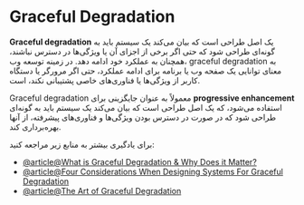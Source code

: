 # Graceful Degradation

**Graceful degradation** یک اصل طراحی است که بیان می‌کند یک سیستم باید به گونه‌ای طراحی شود که حتی اگر برخی از اجزای آن یا ویژگی‌ها در دسترس نباشند، همچنان به عملکرد خود ادامه دهد. در زمینه توسعه وب، graceful degradation به معنای توانایی یک صفحه وب یا برنامه برای ادامه عملکرد، حتی اگر مرورگر یا دستگاه کاربر از ویژگی‌ها یا فناوری‌های خاصی پشتیبانی نکند، است.

Graceful degradation معمولاً به عنوان جایگزینی برای **progressive enhancement** استفاده می‌شود، که یک اصل طراحی است که بیان می‌کند یک سیستم باید به گونه‌ای طراحی شود که در صورت در دسترس بودن ویژگی‌ها و فناوری‌های پیشرفته، از آنها بهره‌برداری کند.

برای یادگیری بیشتر به منابع زیر مراجعه کنید:

- [@article@What is Graceful Degradation & Why Does it Matter?](https://blog.hubspot.com/website/graceful-degradation)
- [@article@Four Considerations When Designing Systems For Graceful Degradation](https://newrelic.com/blog/best-practices/design-software-for-graceful-degradation)
- [@article@The Art of Graceful Degradation](https://farfetchtechblog.com/en/blog/post/the-art-of-failure-ii-graceful-degradation/)

